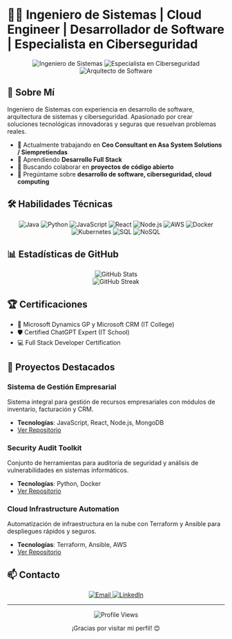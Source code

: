 # 👨‍💻 Ingeniero de Sistemas | Cloud Engineer | Desarrollador de Software | Especialista en Ciberseguridad

<div align="center">
  <img src="https://img.shields.io/badge/Ingeniero-Sistemas-blue?style=for-the-badge" alt="Ingeniero de Sistemas"/>
  <img src="https://img.shields.io/badge/Especialista-Ciberseguridad-green?style=for-the-badge" alt="Especialista en Ciberseguridad"/>
  <img src="https://img.shields.io/badge/Arquitecto-Software-orange?style=for-the-badge" alt="Arquitecto de Software"/>
</div>

## 🚀 Sobre Mí

Ingeniero de Sistemas con experiencia en desarrollo de software, arquitectura de sistemas y ciberseguridad. Apasionado por crear soluciones tecnológicas innovadoras y seguras que resuelvan problemas reales.

- 🔭 Actualmente trabajando en **Ceo Consultant en Asa System Solutions / Siempretiendas**
- 🌱 Aprendiendo **Desarrollo Full Stack**
- 👯 Buscando colaborar en **proyectos de código abierto**
- 💬 Pregúntame sobre **desarrollo de software, ciberseguridad, cloud computing**

## 🛠 Habilidades Técnicas

<div align="center">
  <img src="https://img.shields.io/badge/Java-ED8B00?style=for-the-badge&logo=java&logoColor=white" alt="Java"/>
  <img src="https://img.shields.io/badge/Python-3776AB?style=for-the-badge&logo=python&logoColor=white" alt="Python"/>
  <img src="https://img.shields.io/badge/JavaScript-F7DF1E?style=for-the-badge&logo=javascript&logoColor=black" alt="JavaScript"/>
  <img src="https://img.shields.io/badge/React-20232A?style=for-the-badge&logo=react&logoColor=61DAFB" alt="React"/>
  <img src="https://img.shields.io/badge/Node.js-43853D?style=for-the-badge&logo=node.js&logoColor=white" alt="Node.js"/>
  <img src="https://img.shields.io/badge/AWS-232F3E?style=for-the-badge&logo=amazonaws&logoColor=white" alt="AWS"/>
  <img src="https://img.shields.io/badge/Docker-2496ED?style=for-the-badge&logo=docker&logoColor=white" alt="Docker"/>
  <img src="https://img.shields.io/badge/Kubernetes-326CE5?style=for-the-badge&logo=kubernetes&logoColor=white" alt="Kubernetes"/>
  <img src="https://img.shields.io/badge/SQL-4479A1?style=for-the-badge&logo=mysql&logoColor=white" alt="SQL"/>
  <img src="https://img.shields.io/badge/NoSQL-4DB33D?style=for-the-badge&logo=mongodb&logoColor=white" alt="NoSQL"/>
</div>

## 📊 Estadísticas de GitHub

<div align="center">
  <img src="https://github-readme-stats.vercel.app/api?username=FreDev33&show_icons=true&theme=radical" alt="GitHub Stats"/>
</div>

<div align="center">
  <img src="https://github-readme-streak-stats.herokuapp.com/?user=FreDev33&theme=dark" alt="GitHub Streak"/>
</div>

## 🏆 Certificaciones

- 🔐 Microsoft Dynamics GP y Microsoft CRM (IT College)
- 🛡 Certified ChatGPT Expert (IT School)
- 💻 Full Stack Developer Certification

## 📂 Proyectos Destacados

### Sistema de Gestión Empresarial
Sistema integral para gestión de recursos empresariales con módulos de inventario, facturación y CRM.
- **Tecnologías**: JavaScript, React, Node.js, MongoDB
- [Ver Repositorio](https://github.com/FreDev33/sistema-gestion-empresarial)

### Security Audit Toolkit
Conjunto de herramientas para auditoría de seguridad y análisis de vulnerabilidades en sistemas informáticos.
- **Tecnologías**: Python, Docker
- [Ver Repositorio](https://github.com/FreDev33/security-audit-toolkit)

### Cloud Infrastructure Automation
Automatización de infraestructura en la nube con Terraform y Ansible para despliegues rápidos y seguros.
- **Tecnologías**: Terraform, Ansible, AWS
- [Ver Repositorio](https://github.com/FreDev33/cloud-infrastructure-automation)

## 📫 Contacto

<div align="center">
  <a href="mailto:tu@email.com">
    <img src="https://img.shields.io/badge/Email-D14836?style=for-the-badge&logo=gmail&logoColor=white" alt="Email"/>
  </a>
  <a href="https://www.linkedin.com/in/alfredoalarcon">
    <img src="https://img.shields.io/badge/LinkedIn-0077B5?style=for-the-badge&logo=linkedin&logoColor=white" alt="LinkedIn"/>
  </a>
</div>

---

<div align="center">
  <img src="https://komarev.com/ghpvc/?username=FreDev33&color=green" alt="Profile Views"/>
  <p>¡Gracias por visitar mi perfil! 😊</p>
</div>

